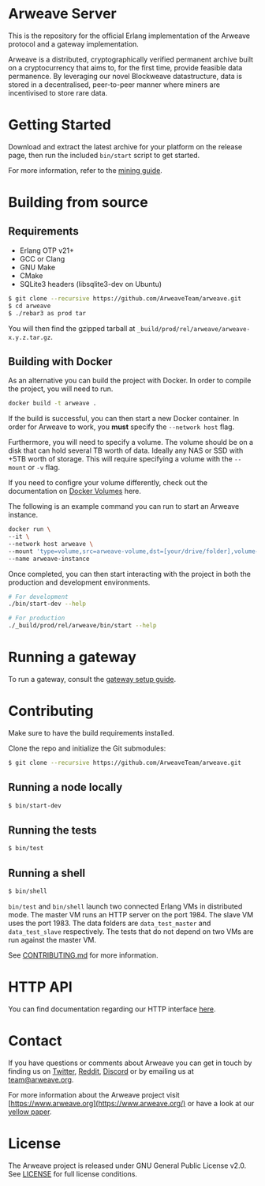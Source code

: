 # Arweave Server

This is the repository for the official Erlang implementation of the Arweave
protocol and a gateway implementation.

Arweave is a distributed, cryptographically verified permanent archive built
on a cryptocurrency that aims to, for the first time, provide feasible data
permanence. By leveraging our novel Blockweave datastructure, data is stored
in a decentralised, peer-to-peer manner where miners are incentivised to
store rare data.

# Getting Started

Download and extract the latest archive for your platform on the release
page, then run the included `bin/start` script to get started.

For more information, refer to the [mining guide](https://docs.arweave.org/info/mining/mining-guide).

# Building from source

## Requirements

- Erlang OTP v21+
- GCC or Clang
- GNU Make
- CMake
- SQLite3 headers (libsqlite3-dev on Ubuntu)

```sh
$ git clone --recursive https://github.com/ArweaveTeam/arweave.git
$ cd arweave
$ ./rebar3 as prod tar
```

You will then find the gzipped tarball at `_build/prod/rel/arweave/arweave-x.y.z.tar.gz`.

##  Building with Docker

As an alternative you can build the project with Docker. In order to compile the project, you will need to run.

```bash
docker build -t arweave .
```

If the build is successful, you can then start a new Docker container. In order for Arweave to work, you **must** specify the `--network host` flag.

Furthermore, you will need to specify a volume. The volume should be on a disk that can hold several TB worth of data. Ideally any NAS or SSD with +5TB worth of storage. This will require specifying a volume with the `--mount` or `-v` flag.

If you need to configre your volume differently, check out the documentation on [Docker Volumes](https://docs.docker.com/storage/volumes/) here.

The following is an example command you can run to start an Arweave instance.

```bash
docker run \
--it \
--network host arweave \
--mount 'type=volume,src=arweave-volume,dst=[your/drive/folder],volume-driver=local,volume-opt=type=nfs,volume-opt=device=<nfs-server>:<nfs-path>,"volume-opt=o=addr=<nfs-address>,vers=4,soft,timeo=180,bg,tcp,rw"' \
--name arweave-instance
```

Once completed, you can then start interacting with the project in both the production and development environments.

```bash
# For development
./bin/start-dev --help

# For production
./_build/prod/rel/arweave/bin/start --help
```

# Running a gateway

To run a gateway, consult the [gateway setup guide](doc/gateway_setup_guide.md).

# Contributing

Make sure to have the build requirements installed.

Clone the repo and initialize the Git submodules:
```sh
$ git clone --recursive https://github.com/ArweaveTeam/arweave.git
```

## Running a node locally

```sh
$ bin/start-dev
```

## Running the tests

```sh
$ bin/test
```

## Running a shell

```sh
$ bin/shell
```

`bin/test` and `bin/shell` launch two connected Erlang VMs in distributed mode. The
master VM runs an HTTP server on the port 1984. The slave VM uses the
port 1983. The data folders are `data_test_master` and `data_test_slave`
respectively. The tests that do not depend on two VMs are run against the
master VM.

See [CONTRIBUTING.md](CONTRIBUTING.md) for more information.

# HTTP API

You can find documentation regarding our HTTP interface [here](http_iface_docs.md).

# Contact

If you have questions or comments about Arweave you can get in touch by
finding us on [Twitter](https://twitter.com/ArweaveTeam/), [Reddit](https://www.reddit.com/r/arweave), [Discord](https://discord.gg/DjAFMJc) or by
emailing us at team@arweave.org.


For more information about the Arweave project visit [https://www.arweave.org](https://www.arweave.org/)
or have a look at our [yellow paper](https://www.arweave.org/files/arweave-yellowpaper.pdf).

# License

The Arweave project is released under GNU General Public License v2.0.
See [LICENSE](LICENSE.md) for full license conditions.
